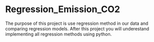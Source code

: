 # Regression_Emission_CO2
The purpose of this project is use regression method in our data and comparing regression models.
After this project you will underestand implementing all regression methods using python.
